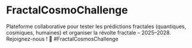 # FractalCosmoChallenge
Plateforme collaborative pour tester les prédictions fractales (quantiques, cosmiques, humaines) et organiser la révolte fractale – 2025–2028. Rejoignez-nous ! 🌌 #FractalCosmosChallenge
